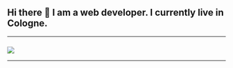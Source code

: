 ## Hi there 👋 I am a web developer. I currently live in Cologne. 
---
### <img src="https://user-images.githubusercontent.com/51678690/119563163-88f6dd00-bda7-11eb-88ef-f699db9faa85.gif" style="width=200px" />
---
<!--
**dimitris-kaikonidis/dimitris-kaikonidis** is a ✨ _special_ ✨ repository because its `README.md` (this file) appears on your GitHub profile.

Here are some ideas to get you started:

- 🔭 I’m currently working on ...
- 🌱 I’m currently learning ...
- 👯 I’m looking to collaborate on ...
- 🤔 I’m looking for help with ...
- 💬 Ask me about ...
- 📫 How to reach me: ...
- 😄 Pronouns: ...
- ⚡ Fun fact: ...
-->
